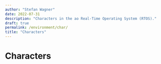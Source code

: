 ```yaml
---
author: "Stefan Wagner"
date: 2022-07-31
description: "Characters in the ao Real-Time Operating System (RTOS)."
draft: true
permalink: /environment/char/
title: "Characters"
---
```


# Characters
